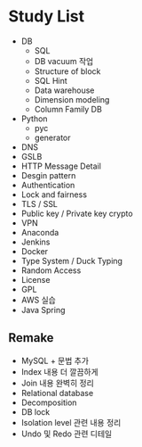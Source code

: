 # Study List

- DB
  - SQL
  - DB vacuum 작업
  - Structure of block
  - SQL Hint
  - Data warehouse
  - Dimension modeling
  - Column Family DB
- Python
  - pyc
  - generator
- DNS
- GSLB
- HTTP Message Detail
- Desgin pattern
- Authentication
- Lock and fairness
- TLS / SSL
- Public key / Private key crypto
- VPN
- Anaconda
- Jenkins
- Docker
- Type System / Duck Typing
- Random Access
- License
- GPL
- AWS 실습
- Java Spring

## Remake

- MySQL + 문법 추가
- Index 내용 더 깔끔하게
- Join 내용 완벽히 정리
- Relational database
- Decomposition
- DB lock
- Isolation level 관련 내용 정리
- Undo 및 Redo 관련 디테일
